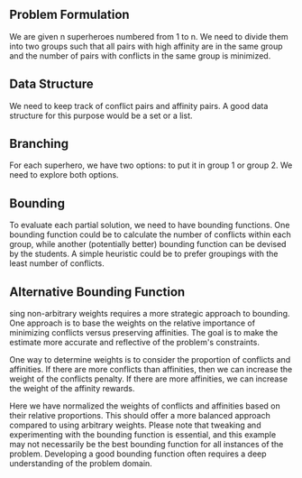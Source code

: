 ## Problem Formulation
We are given n superheroes numbered from 1 to n. We need to divide them into two groups such that all pairs with high affinity are in the same group and the number of pairs with conflicts in the same group is minimized.

## Data Structure
We need to keep track of conflict pairs and affinity pairs. A good data structure for this purpose would be a set or a list.

## Branching
For each superhero, we have two options: to put it in group 1 or group 2. We need to explore both options.

## Bounding
To evaluate each partial solution, we need to have bounding functions. One bounding function could be to calculate the number of conflicts within each group, while another (potentially better) bounding function can be devised by the students. A simple heuristic could be to prefer groupings with the least number of conflicts.

## Alternative Bounding Function
sing non-arbitrary weights requires a more strategic approach to bounding. One approach is to base the weights on the relative importance of minimizing conflicts versus preserving affinities. The goal is to make the estimate more accurate and reflective of the problem's constraints.

One way to determine weights is to consider the proportion of conflicts and affinities. If there are more conflicts than affinities, then we can increase the weight of the conflicts penalty. If there are more affinities, we can increase the weight of the affinity rewards.

Here we have normalized the weights of conflicts and affinities based on their relative proportions. This should offer a more balanced approach compared to using arbitrary weights. Please note that tweaking and experimenting with the bounding function is essential, and this example may not necessarily be the best bounding function for all instances of the problem. Developing a good bounding function often requires a deep understanding of the problem domain.
